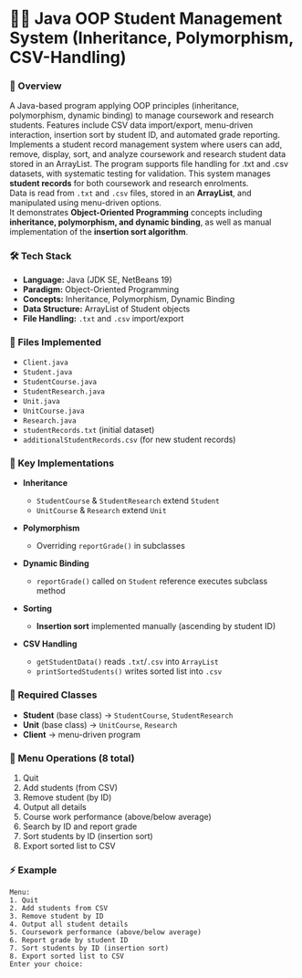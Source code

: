 # 





<h1> 🧑‍🎓 Java OOP Student Management System (Inheritance, Polymorphism, CSV-Handling)</h1>

<h3>📌 Overview</h3>

A Java-based program applying OOP principles (inheritance, polymorphism, dynamic binding) to manage coursework and research students. Features include CSV data import/export, menu-driven interaction, insertion sort by student ID, and automated grade reporting.
Implements a student record management system where users can add, remove, display, sort, and analyze coursework and research student data stored in an ArrayList. The program supports file handling for .txt and .csv datasets, with systematic testing for validation.
This system manages **student records** for both coursework and research enrolments.  
Data is read from `.txt` and `.csv` files, stored in an **ArrayList**, and manipulated using menu-driven options.  
It demonstrates **Object-Oriented Programming** concepts including **inheritance, polymorphism, and dynamic binding**, as well as manual implementation of the **insertion sort algorithm**.

<h3>🛠️ Tech Stack</h3>

- **Language:** Java (JDK SE, NetBeans 19)  
- **Paradigm:** Object-Oriented Programming  
- **Concepts:** Inheritance, Polymorphism, Dynamic Binding  
- **Data Structure:** ArrayList of Student objects  
- **File Handling:** `.txt` and `.csv` import/export  

<h3>📂 Files Implemented</h3>

- `Client.java`  
- `Student.java`  
- `StudentCourse.java`  
- `StudentResearch.java`  
- `Unit.java`  
- `UnitCourse.java`  
- `Research.java`  
- `studentRecords.txt` (initial dataset)  
- `additionalStudentRecords.csv` (for new student records)  

<h3>🔑 Key Implementations</h3>

- **Inheritance**  
  - `StudentCourse` & `StudentResearch` extend `Student`  
  - `UnitCourse` & `Research` extend `Unit`  

- **Polymorphism**  
  - Overriding `reportGrade()` in subclasses  

- **Dynamic Binding**  
  - `reportGrade()` called on `Student` reference executes subclass method  

- **Sorting**  
  - **Insertion sort** implemented manually (ascending by student ID)  

- **CSV Handling**  
  - `getStudentData()` reads `.txt`/`.csv` into `ArrayList`  
  - `printSortedStudents()` writes sorted list into `.csv`  

<h3>🧩 Required Classes</h3>

- **Student** (base class) → `StudentCourse`, `StudentResearch`  
- **Unit** (base class) → `UnitCourse`, `Research`  
- **Client** → menu-driven program  

<h3>📜 Menu Operations (8 total)</h3>

1. Quit  
2. Add students (from CSV)  
3. Remove student (by ID)  
4. Output all details  
5. Course work performance (above/below average)  
6. Search by ID and report grade  
7. Sort students by ID (insertion sort)  
8. Export sorted list to CSV  

<h3>⚡ Example</h3>

```plaintext
Menu:
1. Quit
2. Add students from CSV
3. Remove student by ID
4. Output all student details
5. Coursework performance (above/below average)
6. Report grade by student ID
7. Sort students by ID (insertion sort)
8. Export sorted list to CSV
Enter your choice:
